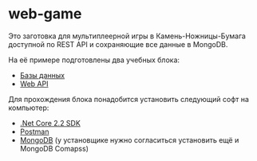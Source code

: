 # web-game

Это заготовка для мультиплеерной игры в Камень-Ножницы-Бумага доступной по REST API и сохраняющие все данные в MongoDB.

На её примере подготовлены два учебных блока:
* [Базы данных](Db.md)
* [Web API](WebApi.md)

Для прохождения блока понадобится установить следующий софт на компьютер:

* [.Net Core 2.2 SDK](https://dotnet.microsoft.com/download)
* [Postman](https://www.getpostman.com/)
* [MongoDB](https://www.mongodb.com/download-center/community) (у установщике нужно согласиться установить ещё и MongoDB Comapss)

